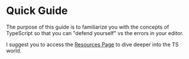 # Quick Guide

The purpose of this guide is to familiarize you with the concepts of TypeScript so that you can "defend yourself" vs the errors in your editor.

I suggest you to access the [Resources Page](../resources/index) to dive deeper into the TS world.
